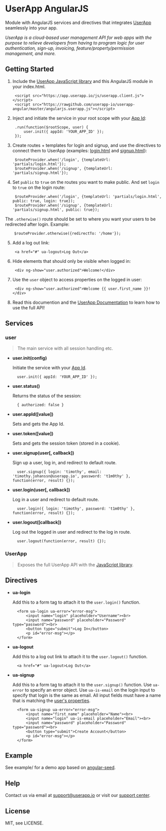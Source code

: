 UserApp AngularJS
=================

Module with AngularJS services and directives that integrates [UserApp](https://www.userapp.io/) seamlessly into your app.

*UserApp is a cloud-based user management API for web apps with the purpose to relieve developers from having to program logic for user authentication, sign-up, invoicing, feature/property/permission management, and more.*

## Getting Started

1. Include the [UserApp JavaScript library](https://app.userapp.io/#/docs/libs/javascript/) and this AngularJS module in your index.html.

        <script src="https://app.userapp.io/js/userapp.client.js"></script>
        <script src="https://rawgithub.com/userapp-io/userapp-angular/master/angularjs.userapp.js"></script>

2. Inject and initiate the service in your root scope with your [App Id](https://help.userapp.io/customer/portal/articles/1322336-how-do-i-find-my-app-id-):

        .run(function($rootScope, user) {
            user.init({ appId: 'YOUR_APP_ID' });
        });

3. Create routes + templates for login and signup, and use the directives to connect them to UserApp (examples: [login.html](https://github.com/userapp-io/userapp-angular/blob/master/example/partials/login.html) and [signup.html](https://github.com/userapp-io/userapp-angular/blob/master/example/partials/signup.html)):

        $routeProvider.when('/login', {templateUrl: 'partials/login.html'});
        $routeProvider.when('/signup', {templateUrl: 'partials/signup.html'});

4. Set `public` to `true` on the routes you want to make public. And set `login` to `true` on the login route:

        $routeProvider.when('/login', {templateUrl: 'partials/login.html', public: true, login: true});
        $routeProvider.when('/signup', {templateUrl: 'partials/signup.html', public: true});

  The `.otherwise()` route should be set to where you want your users to be redirected after login. Example:
	
		$routeProvider.otherwise({redirectTo: '/home'});

5. Add a log out link:
    
        <a href="#" ua-logout>Log Out</a>

6. Hide elements that should only be visible when logged in:

        <div ng-show="user.authorized">Welcome!</div>

7. Use the `user` object to access properties on the logged in user:

        <div ng-show="user.authorized">Welcome {{ user.first_name }}!</div>

8. Read this documention and the [UserApp Documentation](https://app.userapp.io/#/docs/) to learn how to use the full API!


## Services

### user

>The main service with all session handling etc.

* **user.init(config)**

  Initiate the service with your [App Id](https://help.userapp.io/customer/portal/articles/1322336-how-do-i-find-my-app-id-).

		user.init({ appId: 'YOUR_APP_ID' });

* **user.status()**

  Returns the status of the session:

		{ authorized: false }

* **user.appId([value])**

  Sets and gets the App Id.

* **user.token([value])**

  Sets and gets the session token (stored in a cookie).

* **user.signup(user[, callback])**

  Sign up a user, log in, and redirect to default route.

		user.signup({ login: 'timothy', email: 'timothy.johanssn@userapp.io', password: 't1m0thy' }, function(error, result) {});

* **user.login(user[, callback])**

  Log in a user and redirect to default route.

		user.login({ login: 'timothy', password: 't1m0thy' }, function(error, result) {});

* **user.logout([callback])**

  Log out the logged in user and redirect to the log in route.
                
		user.logout(function(error, result) {});

### UserApp

>Exposes the full UserApp API with the [JavaScript library](https://app.userapp.io/#/docs/libs/javascript/).

## Directives

* **ua-login**

  Add this to a form tag to attach it to the `user.login()` function.

		<form ua-login ua-error="error-msg">
			<input name="login" placeholder="Username"><br>
			<input name="password" placeholder="Password" type="password"><br>
			<button type="submit">Log In</button>
			<p id="error-msg"></p>
		</form>

* **ua-logout**

  Add this to a log out link to attach it to the `user.logout()` function.

		<a href="#" ua-logout>Log Out</a>

* **ua-signup**

  Add this to a form tag to attach it to the `user.signup()` function. Use `ua-error` to specify an error object. Use `ua-is-email` on the login input to specify that login is the same as email. All input fields must have a name that is matching the [user's properties](https://app.userapp.io/#/docs/user/#properties).

		<form ua-signup ua-error="error-msg">
			<input name="first_name" placeholder="Name"><br>
			<input name="login" ua-is-email placeholder="Email"><br>
			<input name="password" placeholder="Password" type="password"><br>
			<button type="submit">Create Account</button>
			<p id="error-msg"></p>
		</form>

## Example

See example/ for a demo app based on [angular-seed](https://github.com/angular/angular-seed).

## Help

Contact us via email at support@userapp.io or visit our [support center](https://help.userapp.io).

## License

MIT, see LICENSE.




